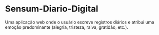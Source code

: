 # Sensum-Diario-Digital
Uma aplicação web onde o usuário escreve registros diários e atribui uma emoção predominante (alegria, tristeza, raiva, gratidão, etc.).
